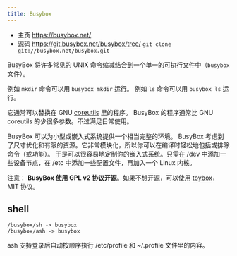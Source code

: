 ```yaml
---
title: Busybox
---
```



- 主页 https://busybox.net/
- 源码 https://git.busybox.net/busybox/tree/ `git clone git://busybox.net/busybox.git`

BusyBox 将许多常见的 UNIX 命令缩减结合到一个单一的可执行文件中（`busybox` 文件）。

例如 `mkdir` 命令可以用 `busybox mkdir` 运行。
例如 `ls` 命令可以用 `busybox ls` 运行。

它通常可以替换在 GNU [coreutils](http://git.savannah.gnu.org/gitweb/?p=coreutils.git) 里的程序。
BusyBox 的程序通常比 GNU coreutils 的少很多参数。不过满足日常使用。

BusyBox 可以为小型或嵌入式系统提供一个相当完整的环境。
BusyBox 考虑到了尺寸优化和有限的资源。它非常模块化，所以你可以在编译时轻松地包括或排除命令（或功能）。
于是可以很容易地定制你的嵌入式系统。只需在 /dev 中添加一些设备节点，在 /etc 中添加一些配置文件，再加入一个 Linux 内核。

注意： **BusyBox 使用 GPL v2 协议开源**。如果不想开源，可以使用 [toybox](https://landley.net/toybox/)，MIT 协议。

## shell

```
/busybox/sh -> busybox
/busybox/ash -> busybox
```

ash 支持登录后自动按顺序执行 /etc/profile 和 ~/.profile 文件里的内容。
